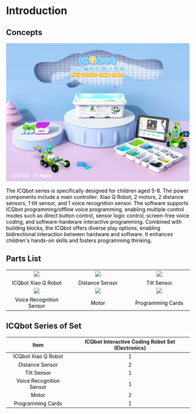 # Introduction

## Concepts

![](img/Introduction01.jpg)

<font style="color:rgb(0,0,0);">The ICQbot series is specifically designed for children aged 5-8. The power components include a main controller: Xiao Q Robot, 2 motors, 2 distance sensors, 1 tilt sensor, and 1 voice recognition sensor. The software supports ICQbot programming/offline voice programming, enabling multiple control modes such as direct button control, sensor logic control, screen-free voice coding, and software-hardware interactive programming. Combined with building blocks, the ICQbot offers diverse play options, enabling bidirectional interaction between hardware and software. It enhances children's hands-on skills and fosters programming thinking.  </font>

## Parts List

<table style="width: 100%; text-align: center; border-collapse: collapse;">
  <tr>
    <td style="width: 33.33%;"><img src="../../_images/Introduction02.png" ></td>
    <td style="width: 33.33%;"><img src="../../_images/Introduction03.png" ></td>
    <td style="width: 33.33%;"><img src="../../_images/Introduction04.png" ></td>
  </tr>
  <tr>
    <td style="color: #000000;">ICQbot <span style="color: rgb(0,0,0);">Xiao Q Robot</span></td>
    <td style="color: #000000;">Distance Sensor</td>
    <td style="color: #000000;">Tilt Sensor</td>
  </tr>
  <tr>
    <td style="width: 33.33%;"><img src="../../_images/Introduction05.png" ></td>
    <td style="width: 33.33%;"><img src="../../_images/Introduction06.png" ></td>
    <td style="width: 33.33%;"><img src="../../_images/Introduction07.png" ></td>
  </tr>
  <tr>
    <td style="color: #000000;">Voice Recognition Sensor</td>
    <td style="color: #000000;">Motor</td>
    <td style="color: #000000;">Programming Cards</td>
  </tr>
</table>


## ICQbot Series of Set
| **Item** | **ICQbot Interactive Coding Robot Set (Electronics)** |
| :---: | :---: |
| <font style="color:#000000;">ICQbot </font><font style="color:rgb(0,0,0);">Xiao Q Robot</font> | 1 |
| <font style="color:#000000;">Distance Sensor </font> | 2 |
| <font style="color:#000000;">Tilt Sensor </font> | 1 |
| <font style="color:#000000;">Voice Recognition Sensor </font> | 1 |
| <font style="color:#000000;">Motor </font> | 2 |
| <font style="color:#000000;">Programming Cards  </font> | 1 |


